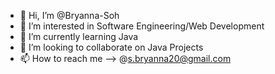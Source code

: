 - 👋 Hi, I’m @Bryanna-Soh
- 👀 I’m interested in Software Engineering/Web Development
- 🌱 I’m currently learning Java
- 💞️ I’m looking to collaborate on Java Projects
- 📫 How to reach me --> @s.bryanna20@gmail.com

<!---
Bryanna-Soh/Bryanna-Soh is a ✨ special ✨ repository because its `README.md` (this file) appears on your GitHub profile.
You can click the Preview link to take a look at your changes.
--->
